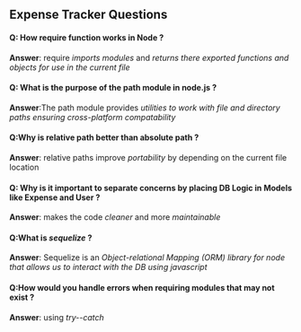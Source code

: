 ## Expense Tracker Questions

#### Q: How require function works in Node ? 

**Answer**: require *imports modules* and *returns there exported functions and objects for use in the current file* 

#### Q: What is the purpose of the path module in node.js ? 

**Answer**:The path module provides *utilities to work with file and directory paths ensuring cross-platform compatability* 

#### Q:Why is relative path better than absolute path ? 

**Answer**: relative paths improve *portability* by depending on the current file location 

#### Q: Why is it important to separate concerns by placing DB Logic in Models like Expense and User ?

**Answer**: makes the code *cleaner* and more *maintainable*

#### Q:What is *sequelize* ? 

**Answer**: Sequelize is an *Object-relational Mapping (ORM) library for node that allows us to interact with the DB using javascript* 

#### Q:How would you handle errors when requiring modules that may not exist ? 

**Answer**: using *try--catch*
